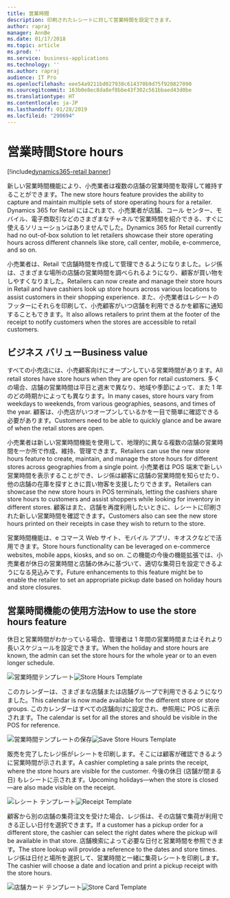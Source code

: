 ```yaml
---
title: 営業時間
description: 印刷されたレシートに対して営業時間を設定できます。
author: rapraj
manager: AnnBe
ms.date: 01/17/2018
ms.topic: article
ms.prod: ''
ms.service: business-applications
ms.technology: ''
ms.author: rapraj
audience: IT Pro
ms.openlocfilehash: eee54a9211bd027938c614370b9d75f920827090
ms.sourcegitcommit: 163b0e8ec8da8ef8bbe43f302c561bbaed43d0be
ms.translationtype: HT
ms.contentlocale: ja-JP
ms.lasthandoff: 01/28/2019
ms.locfileid: "290694"
---
```

# <a name="store-hours"></a><span data-ttu-id="83fd9-103">営業時間</span><span class="sxs-lookup"><span data-stu-id="83fd9-103">Store hours</span></span>

[!include[dynamics365-retail banner](../includes/dynamics365-retail.md)]


<span data-ttu-id="83fd9-104">新しい営業時間機能により、小売業者は複数の店舗の営業時間を取得して維持することができます。</span><span class="sxs-lookup"><span data-stu-id="83fd9-104">The new store hours feature provides the ability to capture and maintain multiple sets of store operating hours for a retailer.</span></span> <span data-ttu-id="83fd9-105">Dynamics 365 for Retail にはこれまで、小売業者が店舗、コール センター、モバイル、電子商取引などのさまざまなチャネルで営業時間を紹介できる、すぐに使えるソリューションはありませんでした。</span><span class="sxs-lookup"><span data-stu-id="83fd9-105">Dynamics 365 for Retail currently had no out-of-box solution to let retailers showcase their store operating hours across different channels like store, call center, mobile, e-commerce, and so on.</span></span>

<span data-ttu-id="83fd9-106">小売業者は、Retail で店舗時間を作成して管理できるようになりました。レジ係は、さまざまな場所の店舗の営業時間を調べられるようになり、顧客が買い物をしやすくなりました。</span><span class="sxs-lookup"><span data-stu-id="83fd9-106">Retailers can now create and manage their store hours in Retail and have cashiers look up store hours across various locations to assist customers in their shopping experience.</span></span> <span data-ttu-id="83fd9-107">また、小売業者はレシートのフッターにそれらを印刷して、小売顧客がいつ店舗を利用できるかを顧客に通知することもできます。</span><span class="sxs-lookup"><span data-stu-id="83fd9-107">It also allows retailers to print them at the footer of the receipt to notify customers when the stores are accessible to retail customers.</span></span> 

## <a name="business-value"></a><span data-ttu-id="83fd9-108">ビジネス バリュー</span><span class="sxs-lookup"><span data-stu-id="83fd9-108">Business value</span></span>
<span data-ttu-id="83fd9-109">すべての小売店には、小売顧客向けにオープンしている営業時間があります。</span><span class="sxs-lookup"><span data-stu-id="83fd9-109">All retail stores have store hours when they are open for retail customers.</span></span> <span data-ttu-id="83fd9-110">多くの場合、店舗の営業時間は平日と週末で異なり、地域や季節によって、また 1 年のどの時期かによっても異なります。</span><span class="sxs-lookup"><span data-stu-id="83fd9-110">In many cases, store hours vary from weekdays to weekends, from various geographies, seasons, and times of the year.</span></span> <span data-ttu-id="83fd9-111">顧客は、小売店がいつオープンしているかを一目で簡単に確認できる必要があります。</span><span class="sxs-lookup"><span data-stu-id="83fd9-111">Customers need to be able to quickly glance and be aware of when the retail stores are open.</span></span> 

<span data-ttu-id="83fd9-112">小売業者は新しい営業時間機能を使用して、地理的に異なる複数の店舗の営業時間を一か所で作成、維持、管理できます。</span><span class="sxs-lookup"><span data-stu-id="83fd9-112">Retailers can use the new store hours feature to create, maintain, and manage the store hours for different stores across geographies from a single point.</span></span> <span data-ttu-id="83fd9-113">小売業者は POS 端末で新しい営業時間を表示することができ、レジ係は顧客に店舗の営業時間を知らせたり、他の店舗の在庫を探すときに買い物客を支援したりできます。</span><span class="sxs-lookup"><span data-stu-id="83fd9-113">Retailers can showcase the new store hours in POS terminals, letting the cashiers share store hours to customers and assist shoppers while looking for inventory in different stores.</span></span> <span data-ttu-id="83fd9-114">顧客はまた、店舗を再度利用したいときに、レシートに印刷された新しい営業時間を確認できます。</span><span class="sxs-lookup"><span data-stu-id="83fd9-114">Customers also can see the new store hours printed on their receipts in case they wish to return to the store.</span></span> 

<span data-ttu-id="83fd9-115">営業時間機能は、e コマース Web サイト、モバイル アプリ、キオスクなどで活用できます。</span><span class="sxs-lookup"><span data-stu-id="83fd9-115">Store hours functionality can be leveraged on e-commerce websites, mobile apps, kiosks, and so on.</span></span> <span data-ttu-id="83fd9-116">この機能の今後の機能拡張では、小売業者が休日の営業時間と店舗の休みに基づいて、適切な集荷日を設定できるようになる見込みです。</span><span class="sxs-lookup"><span data-stu-id="83fd9-116">Future enhancements to this feature might be to enable the retailer to set an appropriate pickup date based on holiday hours and store closures.</span></span>

## <a name="how-to-use-the-store-hours-feature"></a><span data-ttu-id="83fd9-117">営業時間機能の使用方法</span><span class="sxs-lookup"><span data-stu-id="83fd9-117">How to use the store hours feature</span></span>
<span data-ttu-id="83fd9-118">休日と営業時間がわかっている場合、管理者は 1 年間の営業時間またはそれより長いスケジュールを設定できます。</span><span class="sxs-lookup"><span data-stu-id="83fd9-118">When the holiday and store hours are known, the admin can set the store hours for the whole year or to an even longer schedule.</span></span>

<span data-ttu-id="83fd9-119">![営業時間テンプレート](../../media/Storehours1.png "営業時間テンプレート")</span><span class="sxs-lookup"><span data-stu-id="83fd9-119">![Store Hours Template](../../media/Storehours1.png "Store hours template")</span></span> 

<span data-ttu-id="83fd9-120">このカレンダーは、さまざまな店舗または店舗グループで利用できるようになりました。</span><span class="sxs-lookup"><span data-stu-id="83fd9-120">This calendar is now made available for the different store or store groups.</span></span> <span data-ttu-id="83fd9-121">このカレンダーはすべての店舗向けに設定され、参照用に POS に表示されます。</span><span class="sxs-lookup"><span data-stu-id="83fd9-121">The calendar is set for all the stores and should be visible in the POS for reference.</span></span>

<span data-ttu-id="83fd9-122">![営業時間テンプレートの保存](../../media/Storehours2.png "営業時間テンプレートの保存")</span><span class="sxs-lookup"><span data-stu-id="83fd9-122">![Save Store Hours Template](../../media/Storehours2.png "Save Store hours template")</span></span> 

<span data-ttu-id="83fd9-123">販売を完了したレジ係がレシートを印刷します。そこには顧客が確認できるように営業時間が示されます。</span><span class="sxs-lookup"><span data-stu-id="83fd9-123">A cashier completing a sale prints the receipt, where the store hours are visible for the customer.</span></span> <span data-ttu-id="83fd9-124">今後の休日 (店舗が閉まる日) もレシートに示されます。</span><span class="sxs-lookup"><span data-stu-id="83fd9-124">Upcoming holidays—when the store is closed—are also made visible on the receipt.</span></span>

<span data-ttu-id="83fd9-125">![レシート テンプレート](../../media/Storehours3.png "レシート テンプレート")</span><span class="sxs-lookup"><span data-stu-id="83fd9-125">![Receipt Template](../../media/Storehours3.png "Receipt template")</span></span> 

<span data-ttu-id="83fd9-126">顧客から別の店舗の集荷注文を受けた場合、レジ係は、その店舗で集荷が利用できる正しい日付を選択できます。</span><span class="sxs-lookup"><span data-stu-id="83fd9-126">If a customer has a pickup order for a different store, the cashier can select the right dates where the pickup will be available in that store.</span></span> <span data-ttu-id="83fd9-127">店舗検索によって必要な日付と営業時間を参照できます。</span><span class="sxs-lookup"><span data-stu-id="83fd9-127">The store lookup will provide a reference to the dates and store times.</span></span> <span data-ttu-id="83fd9-128">レジ係は日付と場所を選択して、営業時間と一緒に集荷レシートを印刷します。</span><span class="sxs-lookup"><span data-stu-id="83fd9-128">The cashier will choose a date and location and print a pickup receipt with the store hours.</span></span> 

<span data-ttu-id="83fd9-129">![店舗カード テンプレート](../../media/Storehours4.png "店舗カード テンプレート")</span><span class="sxs-lookup"><span data-stu-id="83fd9-129">![Store Card Template](../../media/Storehours4.png "Store Card template")</span></span> 
